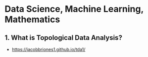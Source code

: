 # Data Science, Machine Learning, Mathematics
## 1. What is Topological Data Analysis?
- https://jacobbriones1.github.io/tda1/
